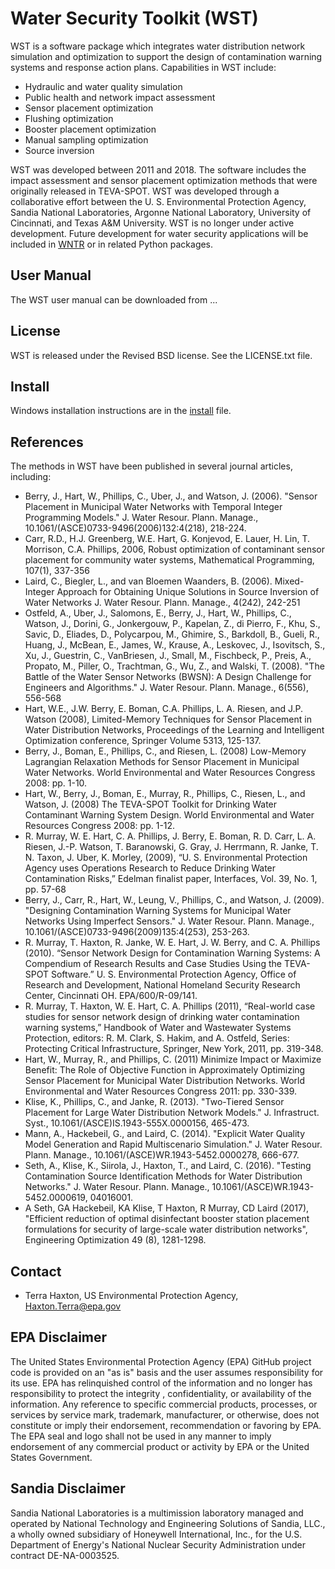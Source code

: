 Water Security Toolkit (WST)
=======================================

WST is a software package which integrates water distribution network simulation 
and optimization to support the design of contamination warning systems and response action plans. 
Capabilities in WST include:

* Hydraulic and water quality simulation
* Public health and network impact assessment
* Sensor placement optimization
* Flushing optimization
* Booster placement optimization
* Manual sampling optimization
* Source inversion

WST was developed between 2011 and 2018.  The software includes the impact assessment and sensor 
placement optimization methods that were originally released in TEVA-SPOT. WST was developed 
through a collaborative effort between the U. S. Environmental Protection Agency, Sandia 
National Laboratories, Argonne National Laboratory, University of Cincinnati, and Texas A&M University.
WST is no longer under active development.  Future development for water 
security applications will be included in [WNTR](https://github.com/USEPA/WNTR) or in related Python packages.

User Manual
-------------
The WST user manual can be downloaded from ...

License
---------
WST is released under the Revised BSD license. See the LICENSE.txt file.

Install
---------
Windows installation instructions are in the [install](INSTALL.md) file.

References
---------------
The methods in WST have been published in several journal articles, including:

* Berry, J., Hart, W., Phillips, C., Uber, J., and Watson, J. (2006). "Sensor Placement in Municipal Water Networks with Temporal Integer Programming Models." J. Water Resour. Plann. Manage., 10.1061/(ASCE)0733-9496(2006)132:4(218), 218-224. 
* Carr, R.D., H.J. Greenberg, W.E. Hart, G. Konjevod, E. Lauer, H. Lin, T. Morrison, C.A. Phillips, 2006, Robust optimization of contaminant sensor placement for community water systems, Mathematical Programming, 107(1), 337-356
* Laird, C., Biegler, L., and van Bloemen Waanders, B. (2006). Mixed-Integer Approach for Obtaining Unique Solutions in Source Inversion of Water Networks J. Water Resour. Plann. Manage., 4(242), 242-251
* Ostfeld, A., Uber, J., Salomons, E., Berry, J., Hart, W., Phillips, C., Watson, J., Dorini, G., Jonkergouw, P., Kapelan, Z., di Pierro, F., Khu, S., Savic, D., Eliades, D., Polycarpou, M., Ghimire, S., Barkdoll, B., Gueli, R., Huang, J., McBean, E., James, W., Krause, A., Leskovec, J., Isovitsch, S., Xu, J., Guestrin, C., VanBriesen, J., Small, M., Fischbeck, P., Preis, A., Propato, M., Piller, O., Trachtman, G., Wu, Z., and Walski, T. (2008). "The Battle of the Water Sensor Networks (BWSN): A Design Challenge for Engineers and Algorithms." J. Water Resour. Plann. Manage., 6(556), 556-568
* Hart, W.E., J.W. Berry, E. Boman, C.A. Phillips, L. A. Riesen, and J.P. Watson (2008), Limited-Memory Techniques for Sensor Placement in Water Distribution Networks, Proceedings of the Learning and Intelligent Optimization conference, Springer Volume 5313, 125-137.
* Berry, J., Boman, E., Phillips, C., and Riesen, L. (2008) Low-Memory Lagrangian Relaxation Methods for Sensor Placement in Municipal Water Networks. World Environmental and Water Resources Congress 2008: pp. 1-10. 
* Hart, W., Berry, J., Boman, E., Murray, R., Phillips, C., Riesen, L., and Watson, J. (2008) The TEVA-SPOT Toolkit for Drinking Water Contaminant Warning System Design. World Environmental and Water Resources Congress 2008: pp. 1-12. 
* R. Murray, W. E. Hart, C. A. Phillips, J. Berry, E. Boman, R. D. Carr, L. A. Riesen, J.-P. Watson, T. Baranowski, G. Gray, J. Herrmann, R. Janke, T. N. Taxon, J. Uber, K. Morley, (2009), “U. S. Environmental Protection Agency uses Operations Research to Reduce Drinking Water Contamination Risks,” Edelman finalist paper, Interfaces, Vol. 39, No. 1, pp. 57-68 
* Berry, J., Carr, R., Hart, W., Leung, V., Phillips, C., and Watson, J. (2009). "Designing Contamination Warning Systems for Municipal Water Networks Using Imperfect Sensors." J. Water Resour. Plann. Manage., 10.1061/(ASCE)0733-9496(2009)135:4(253), 253-263. 
* R. Murray, T. Haxton, R. Janke, W. E. Hart, J. W. Berry, and C. A. Phillips (2010). “Sensor Network Design for Contamination Warning Systems: A Compendium of Research Results and Case Studies Using the TEVA-SPOT Software.” U. S. Environmental Protection Agency, Office of Research and Development, National Homeland Security Research Center, Cincinnati OH. EPA/600/R-09/141.
* R. Murray, T. Haxton, W. E. Hart, C. A. Phillips (2011), “Real-world case studies for sensor network design of drinking water contamination warning systems,” Handbook of Water and Wastewater Systems Protection, editors: R. M. Clark, S. Hakim, and A. Ostfeld, Series: Protecting Critical Infrastructure, Springer, New York, 2011, pp. 319-348. 
* Hart, W., Murray, R., and Phillips, C. (2011) Minimize Impact or Maximize Benefit: The Role of Objective Function in Approximately Optimizing Sensor Placement for Municipal Water Distribution Networks. World Environmental and Water Resources Congress 2011: pp. 330-339.
* Klise, K., Phillips, C., and Janke, R. (2013). "Two-Tiered Sensor Placement for Large Water Distribution Network Models." J. Infrastruct. Syst., 10.1061/(ASCE)IS.1943-555X.0000156, 465-473.
* Mann, A., Hackebeil, G., and Laird, C. (2014). "Explicit Water Quality Model Generation and Rapid Multiscenario Simulation." J. Water Resour. Plann. Manage., 10.1061/(ASCE)WR.1943-5452.0000278, 666-677. 
* Seth, A., Klise, K., Siirola, J., Haxton, T., and Laird, C. (2016). "Testing Contamination Source Identification Methods for Water Distribution Networks." J. Water Resour. Plann. Manage., 10.1061/(ASCE)WR.1943-5452.0000619, 04016001. 
* A Seth, GA Hackebeil, KA Klise, T Haxton, R Murray, CD Laird (2017), "Efficient reduction of optimal disinfectant booster station placement formulations for security of large-scale water distribution networks", Engineering Optimization 49 (8), 1281-1298.

Contact
--------

   * Terra Haxton, US Environmental Protection Agency, Haxton.Terra@epa.gov

EPA Disclaimer
-----------------

The United States Environmental Protection Agency (EPA) GitHub project code is provided on an "as is" 
basis and the user assumes responsibility for its use. EPA has relinquished control of the information and 
no longer has responsibility to protect the integrity , confidentiality, or availability of the information. Any 
reference to specific commercial products, processes, or services by service mark, trademark, manufacturer, 
or otherwise, does not constitute or imply their endorsement, recommendation or favoring by EPA. The EPA 
seal and logo shall not be used in any manner to imply endorsement of any commercial product or activity 
by EPA or the United States Government.

Sandia Disclaimer
--------------------------------

Sandia National Laboratories is a multimission laboratory managed and operated by National Technology and 
Engineering Solutions of Sandia, LLC., a wholly owned subsidiary of Honeywell International, Inc., for the 
U.S. Department of Energy's National Nuclear Security Administration under contract DE-NA-0003525.

